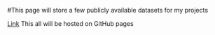 

 
#This page will store a few publicly available datasets for my projects

 [Link](../datasets)
This all will be hosted on GitHub pages


